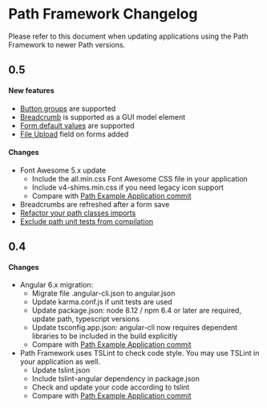 # Path Framework Changelog

Please refer to this document when updating applications using the Path Framework to newer Path versions.

## 0.5

#### New features
* [Button groups](https://github.com/innovad/path#button-groups) are supported 
* [Breadcrumb](https://github.com/innovad/path#breadcrumb) is supported as a GUI model element
* [Form default values](https://github.com/innovad/path#form-default-values) are supported
* [File Upload](https://github.com/innovad/path#file-upload) field on forms added

#### Changes
* Font Awesome 5.x update
    * Include the all.min.css Font Awesome CSS file in your application
    * Include v4-shims.min.css if you need legacy icon support
    * Compare with [Path Example Application commit](https://github.com/innovad/path-example/commit/d6b7f1ab3ceabbaf03ad55b76dabef41a54112f8) 
* Breadcrumbs are refreshed after a form save
* [Refactor your path classes imports](https://github.com/innovad/path-example/commit/7c0bfecdb3104d45cbdb88eee2c8af966bd24ed8) 
* [Exclude path unit tests from compilation](https://github.com/innovad/path-example/commit/7c0bc439785088efc7ea88b3860b46b22e427e22) 

## 0.4

#### Changes
* Angular 6.x migration: 
    * Migrate file .angular-cli.json to angular.json
    * Update karma.conf.js if unit tests are used 
    * Update package.json: node 8.12 / npm 6.4 or later are required, update path, typescript versions 
    * Update tsconfig.app.json: angular-cli now requires dependent libraries to be included in the build explicitly    
    * Compare with [Path Example Application commit](https://github.com/innovad/path-example/commit/b1b3bf7ca1584276cd55815ce955eb9c56e241e7)
* Path Framework uses TSLint to check code style. You may use TSLint in your application as well.
    * Update tslint.json
    * Include tslint-angular dependency in package.json
    * Check and update your code according to tslint
    * Compare with [Path Example Application commit](https://github.com/innovad/path-example/commit/24e9ad96d9e678fa353051d00d1b4d2e92e08757) 